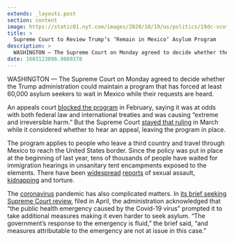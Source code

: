 ```yaml
--- 
extends: _layouts.post 
section: content 
image: https://static01.nyt.com/images/2020/10/19/us/politics/19dc-scotus-mexico/merlin_171342345_774c8819-6cbf-494c-b3f7-fdc91372ca45-facebookJumbo.jpg 
title: > 
  Supreme Court to Review Trump’s ‘Remain in Mexico’ Asylum Program 
description: > 
  WASHINGTON — The Supreme Court on Monday agreed to decide whether the Trump administration could maintain a program that has forced at least 60,000 asylum seekers to wait in Mexico while their requests are heard.An appeals court blocked the program in February, saying it was at odds with both federal law and international treaties and was causing “extreme and irreversible harm.” But the Supreme Court stayed that ruling in March while it considered whether to hear an appeal, leaving the program in place.The program applies to people who leave a third country and travel through Mexico to reach the United States border.In its brief seeking Supreme Court review, filed in April, the administration acknowledged that “the public health emergency caused by the Covid-19 virus” prompted it to take additional measures making it even harder to seek asylum.“The government’s response to the emergency is fluid,” the brief said, “and measures attributable to the emergency are not at issue in this case.” 
date: 1603123096.9009378 
--- 
```

<div><p class="css-158dogj evys1bk0">WASHINGTON &#8212; The Supreme Court on Monday agreed to decide whether the Trump administration could maintain a program that has forced at least 60,000 asylum seekers to wait in Mexico while their requests are heard.</p><p class="css-158dogj evys1bk0">An appeals court <a class="css-1g7m0tk" href="https://cdn.ca9.uscourts.gov/datastore/opinions/2020/02/28/19-15716.pdf" title="" rel="noopener noreferrer" target="_blank">blocked the program</a> in February, saying it was at odds with both federal law and international treaties and was causing &#8220;extreme and irreversible harm.&#8221; But the Supreme Court <a class="css-1g7m0tk" href="https://www.nytimes.com/2020/03/11/us/supreme-court-mexico-asylum-seekers.html" title="">stayed that ruling</a> in March while it considered whether to hear an appeal, leaving the program in place.</p><p class="css-158dogj evys1bk0">The program applies to people who leave a third country and travel through Mexico to reach the United States border. Since the policy was put in place at the beginning of last year, tens of thousands of people have waited for immigration hearings in unsanitary tent encampments exposed to the elements. There have been <a class="css-1g7m0tk" href="https://www.nytimes.com/2019/04/05/us/politics/asylum-united-states-migrants-mexico.html" title="">widespread</a> <a class="css-1g7m0tk" href="https://www.nytimes.com/2020/01/14/us/politics/mexico-asylum-investigation.html" title="">reports</a> of sexual assault, <a class="css-1g7m0tk" href="https://www.nytimes.com/2019/12/21/us/border-migrants-kidnapping-mexico.html" title="">kidnapping</a> and torture.</p><p class="css-158dogj evys1bk0">The <a class="css-1g7m0tk" href="https://www.nytimes.com/news-event/coronavirus" title="">coronavirus</a> pandemic has also complicated matters. In <a class="css-1g7m0tk" href="https://www.supremecourt.gov/DocketPDF/19/19-1212/141412/20200410180207319_Wolf%20v.%20Innovation%20Law%20Lab--Cert%20Petn%20and%20Appx.pdf" title="" rel="noopener noreferrer" target="_blank">its brief seeking Supreme Court review</a>, filed in April, the administration acknowledged that &#8220;the public health emergency caused by the Covid-19 virus&#8221; prompted it to take additional measures making it even harder to seek asylum. &#8220;The government&#8217;s response to the emergency is fluid,&#8221; the brief said, &#8220;and measures attributable to the emergency are not at issue in this case.&#8221;</p></div>